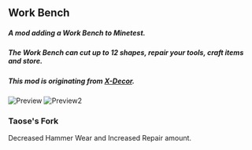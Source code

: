 ## Work Bench ##

##### A mod adding a Work Bench to Minetest. #####
##### The Work Bench can cut up to 12 shapes, repair your tools, craft items and store. #####

##### This mod is originating from [X-Decor](https://github.com/kilbith/xdecor). #####

![Preview](http://i.imgur.com/Pqg3G92.png)
![Preview2](http://i.imgur.com/cCR4FJc.png)

### Taose's Fork ###
Decreased Hammer Wear and Increased Repair amount. 
